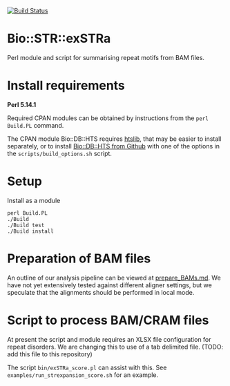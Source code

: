 [![Build Status](https://travis-ci.com/trickytank/Bio-STR-exSTRa.svg?token=pyf8VedruqnDDaNAxxhX&branch=master)](https://travis-ci.com/trickytank/Bio-STR-exSTRa)

# Bio::STR::exSTRa

Perl module and script for summarising repeat motifs from BAM files.

# Install requirements

**Perl 5.14.1**

Required CPAN modules can be obtained by instructions from the `perl Build.PL` command. 

The CPAN module Bio::DB::HTS requires [htslib](https://github.com/samtools/htslib), that may be easier to install separately, or to install [Bio::DB::HTS from Github](https://github.com/Ensembl/Bio-DB-HTS) with one of the options in the `scripts/build_options.sh` script. 

# Setup 

Install as a module

    perl Build.PL
    ./Build
    ./Build test
    ./Build install

# Preparation of BAM files

An outline of our analysis pipeline can be viewed at [prepare_BAMs.md](prepare_BAMs.md). 
We have not yet extensively tested against different aligner settings, but we speculate that the alignments should be performed in local mode. 

# Script to process BAM/CRAM files

At present the script and module requires an XLSX file configuration for repeat disorders. We are changing this to use of a tab delimited file. (TODO: add this file to this repository)

The script `bin/exSTRa_score.pl` can assist with this. See `examples/run_strexpansion_score.sh` for an example. 

